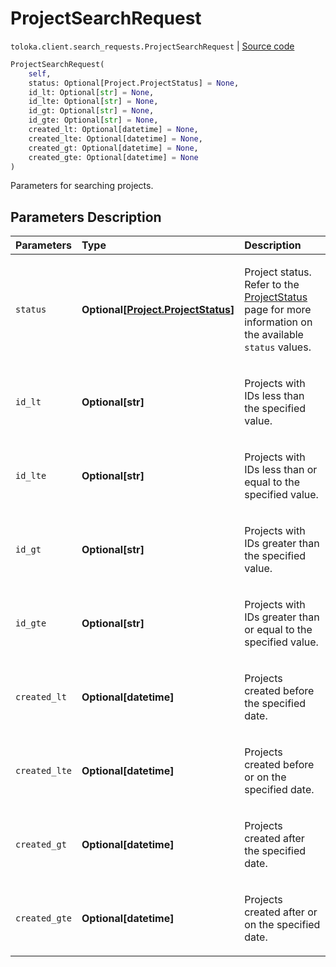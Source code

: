 # ProjectSearchRequest
`toloka.client.search_requests.ProjectSearchRequest` | [Source code](https://github.com/Toloka/toloka-kit/blob/v1.1.0.post1/src/client/search_requests.py#L178)

```python
ProjectSearchRequest(
    self,
    status: Optional[Project.ProjectStatus] = None,
    id_lt: Optional[str] = None,
    id_lte: Optional[str] = None,
    id_gt: Optional[str] = None,
    id_gte: Optional[str] = None,
    created_lt: Optional[datetime] = None,
    created_lte: Optional[datetime] = None,
    created_gt: Optional[datetime] = None,
    created_gte: Optional[datetime] = None
)
```

Parameters for searching projects.

## Parameters Description

| Parameters | Type | Description |
| :----------| :----| :-----------|
`status`|**Optional\[[Project.ProjectStatus](toloka.client.project.Project.ProjectStatus.md)\]**|<p>Project status. Refer to the [ProjectStatus](toloka.client.project.Project.ProjectStatus.md) page for more information on the available `status` values.</p>
`id_lt`|**Optional\[str\]**|<p>Projects with IDs less than the specified value.</p>
`id_lte`|**Optional\[str\]**|<p>Projects with IDs less than or equal to the specified value.</p>
`id_gt`|**Optional\[str\]**|<p>Projects with IDs greater than the specified value.</p>
`id_gte`|**Optional\[str\]**|<p>Projects with IDs greater than or equal to the specified value.</p>
`created_lt`|**Optional\[datetime\]**|<p>Projects created before the specified date.</p>
`created_lte`|**Optional\[datetime\]**|<p>Projects created before or on the specified date.</p>
`created_gt`|**Optional\[datetime\]**|<p>Projects created after the specified date.</p>
`created_gte`|**Optional\[datetime\]**|<p>Projects created after or on the specified date.</p>
